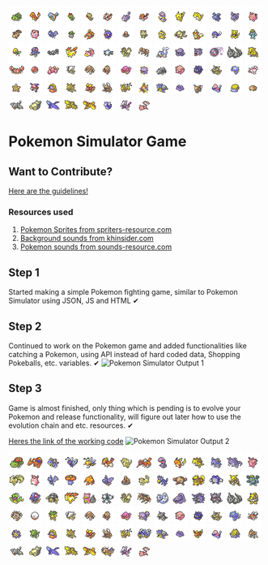 <img src="pokemon/front/1.png"/> <img src="pokemon/front/4.png"/> <img src="pokemon/front/7.png"/> <img src="pokemon/front/10.png"/> <img src="pokemon/front/13.png"/> <img src="pokemon/front/16.png"/> <img src="pokemon/front/19.png"/> <img src="pokemon/front/21.png"/> <img src="pokemon/front/23.png"/> <img src="pokemon/front/25.png"/> <img src="pokemon/front/27.png"/> <img src="pokemon/front/29.png"/> <img src="pokemon/front/32.png"/> <img src="pokemon/front/35.png"/> <img src="pokemon/front/37.png"/> <img src="pokemon/front/39.png"/> <img src="pokemon/front/41.png"/> <img src="pokemon/front/43.png"/> <img src="pokemon/front/46.png"/> <img src="pokemon/front/48.png"/> <img src="pokemon/front/50.png"/> <img src="pokemon/front/52.png"/> <img src="pokemon/front/54.png"/> <img src="pokemon/front/56.png"/> <img src="pokemon/front/58.png"/> <img src="pokemon/front/60.png"/> <img src="pokemon/front/63.png"/> <img src="pokemon/front/66.png"/> <img src="pokemon/front/69.png"/> <img src="pokemon/front/72.png"/> <img src="pokemon/front/74.png"/> <img src="pokemon/front/77.png"/> <img src="pokemon/front/79.png"/> <img src="pokemon/front/81.png"/> <img src="pokemon/front/83.png"/> <img src="pokemon/front/84.png"/> <img src="pokemon/front/86.png"/> <img src="pokemon/front/88.png"/> <img src="pokemon/front/90.png"/> <img src="pokemon/front/92.png"/> <img src="pokemon/front/95.png"/> <img src="pokemon/front/96.png"/> <img src="pokemon/front/98.png"/> <img src="pokemon/front/100.png"/> <img src="pokemon/front/102.png"/> <img src="pokemon/front/104.png"/> <img src="pokemon/front/106.png"/> <img src="pokemon/front/107.png"/> <img src="pokemon/front/108.png"/> <img src="pokemon/front/109.png"/> <img src="pokemon/front/111.png"/> <img src="pokemon/front/113.png"/> <img src="pokemon/front/114.png"/> <img src="pokemon/front/115.png"/> <img src="pokemon/front/116.png"/> <img src="pokemon/front/118.png"/> <img src="pokemon/front/120.png"/> <img src="pokemon/front/122.png"/> <img src="pokemon/front/124.png"/> <img src="pokemon/front/125.png"/> <img src="pokemon/front/126.png"/> <img src="pokemon/front/127.png"/> <img src="pokemon/front/128.png"/> <img src="pokemon/front/129.png"/> <img src="pokemon/front/131.png"/> <img src="pokemon/front/132.png"/> <img src="pokemon/front/133.png"/> <img src="pokemon/front/137.png"/> <img src="pokemon/front/138.png"/> <img src="pokemon/front/140.png"/> <img src="pokemon/front/142.png"/> <img src="pokemon/front/143.png"/> <img src="pokemon/front/144.png"/> <img src="pokemon/front/145.png"/> <img src="pokemon/front/146.png"/> <img src="pokemon/front/147.png"/> <img src="pokemon/front/150.png"/> <img src="pokemon/front/151.png"/>

# Pokemon Simulator Game

## Want to Contribute?
[Here are the guidelines!](/CONTRIBUTING.md)

### Resources used
1. [Pokemon Sprites from spriters-resource.com](https://www.spriters-resource.com/ds_dsi/pokemonblackwhite/sheet/34112/)
1. [Background sounds from khinsider.com](https://downloads.khinsider.com/game-soundtracks/album/pokemon-gameboy-sound-collection)
1. [Pokemon sounds from sounds-resource.com](https://www.sounds-resource.com/3ds/pokemonsunmoon/sound/9547/)

## Step 1
Started making a simple Pokemon fighting game, similar to Pokemon Simulator using JSON, JS and HTML ✔

## Step 2
Continued to work on the Pokemon game and added functionalities like catching a Pokemon, using API instead of hard coded data, Shopping Pokeballs, etc. variables. ✔
![Pokemon Simulator Output 1](https://i.imgur.com/wXd8kk0.gif)

## Step 3
Game is almost finished, only thing which is pending is to evolve your Pokemon and release functionality, will figure out later how to use the evolution chain  and etc. resources. ✔

[Heres the link of the working code](https://narenbakshi97.github.io/Pokemon-Simulator/)
![Pokemon Simulator Output 2](https://i.imgur.com/IkBeShp.gif)

<img src="pokemon/front/3.png"/> <img src="pokemon/front/6.png"/> <img src="pokemon/front/9.png"/> <img src="pokemon/front/12.png"/> <img src="pokemon/front/15.png"/> <img src="pokemon/front/18.png"/> <img src="pokemon/front/20.png"/> <img src="pokemon/front/22.png"/> <img src="pokemon/front/24.png"/> <img src="pokemon/front/26.png"/> <img src="pokemon/front/28.png"/> <img src="pokemon/front/31.png"/> <img src="pokemon/front/34.png"/> <img src="pokemon/front/36.png"/> <img src="pokemon/front/38.png"/> <img src="pokemon/front/40.png"/> <img src="pokemon/front/42.png"/> <img src="pokemon/front/45.png"/> <img src="pokemon/front/47.png"/> <img src="pokemon/front/49.png"/> <img src="pokemon/front/51.png"/> <img src="pokemon/front/53.png"/> <img src="pokemon/front/55.png"/> <img src="pokemon/front/57.png"/> <img src="pokemon/front/59.png"/> <img src="pokemon/front/62.png"/> <img src="pokemon/front/65.png"/> <img src="pokemon/front/68.png"/> <img src="pokemon/front/71.png"/> <img src="pokemon/front/73.png"/> <img src="pokemon/front/76.png"/> <img src="pokemon/front/78.png"/> <img src="pokemon/front/80.png"/> <img src="pokemon/front/82.png"/> <img src="pokemon/front/83.png"/> <img src="pokemon/front/85.png"/> <img src="pokemon/front/87.png"/> <img src="pokemon/front/89.png"/> <img src="pokemon/front/91.png"/> <img src="pokemon/front/94.png"/> <img src="pokemon/front/95.png"/> <img src="pokemon/front/97.png"/> <img src="pokemon/front/99.png"/> <img src="pokemon/front/101.png"/> <img src="pokemon/front/103.png"/> <img src="pokemon/front/105.png"/> <img src="pokemon/front/106.png"/> <img src="pokemon/front/107.png"/> <img src="pokemon/front/108.png"/> <img src="pokemon/front/110.png"/> <img src="pokemon/front/112.png"/> <img src="pokemon/front/113.png"/> <img src="pokemon/front/114.png"/> <img src="pokemon/front/115.png"/> <img src="pokemon/front/117.png"/> <img src="pokemon/front/119.png"/> <img src="pokemon/front/121.png"/> <img src="pokemon/front/123.png"/> <img src="pokemon/front/124.png"/> <img src="pokemon/front/125.png"/> <img src="pokemon/front/126.png"/> <img src="pokemon/front/127.png"/> <img src="pokemon/front/128.png"/> <img src="pokemon/front/130.png"/> <img src="pokemon/front/131.png"/> <img src="pokemon/front/132.png"/> <img src="pokemon/front/136.png"/> <img src="pokemon/front/137.png"/> <img src="pokemon/front/139.png"/> <img src="pokemon/front/141.png"/> <img src="pokemon/front/142.png"/> <img src="pokemon/front/143.png"/> <img src="pokemon/front/144.png"/> <img src="pokemon/front/145.png"/> <img src="pokemon/front/146.png"/> <img src="pokemon/front/149.png"/> <img src="pokemon/front/150.png"/> <img src="pokemon/front/151.png"/>
